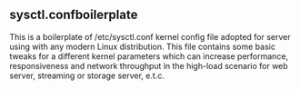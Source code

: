 ## sysctl.confboilerplate

This is a boilerplate of /etc/sysctl.conf kernel config file adopted for server using with any modern Linux distribution. 
This file contains some basic tweaks for a different kernel parameters which can increase performance, responsiveness
and network throughput in the high-load scenario for web server, streaming or storage server, e.t.c.
